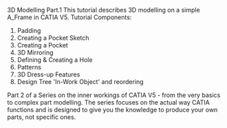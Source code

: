 3D Modelling Part.1
This tutorial describes 3D modelling on a simple A_Frame in CATIA V5.
Tutorial Components:
1. Padding
2. Creating a Pocket Sketch
3. Creating a Pocket
4. 3D Mirroring
5. Defining & Creating a Hole
5. Patterns
6. 3D Dress-up Features
7. Design Tree 'In-Work Object' and reordering


Part 2 of a Series on the inner workings of CATIA V5 - from the very basics to complex part modelling. The series focuses on the actual way CATIA functions and is designed to give you the knowledge to produce your own parts, not specific ones.
